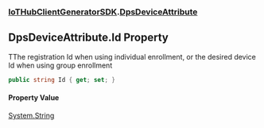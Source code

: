 ### [IoTHubClientGeneratorSDK](IoTHubClientGeneratorSDK.md 'IoTHubClientGeneratorSDK').[DpsDeviceAttribute](IoTHubClientGeneratorSDK.DpsDeviceAttribute.md 'IoTHubClientGeneratorSDK.DpsDeviceAttribute')

## DpsDeviceAttribute.Id Property

TThe registration Id when using individual enrollment, or the desired device Id when using group enrollment

```csharp
public string Id { get; set; }
```

#### Property Value
[System.String](https://docs.microsoft.com/en-us/dotnet/api/System.String 'System.String')